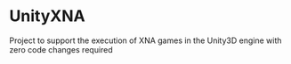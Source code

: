 UnityXNA
========

Project to support the execution of XNA games in the Unity3D engine with zero code changes required
